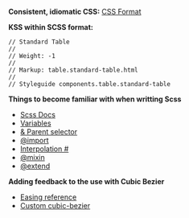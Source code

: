 
**Consistent, idiomatic CSS:**
[CSS Format](CSS-Format)

**KSS within SCSS format:**
```
// Standard Table
//
// Weight: -1
//
// Markup: table.standard-table.html
//
// Styleguide components.table.standard-table
```

**Things to become familiar with when writting Scss**

* [Scss Docs](http://sass-lang.com/documentation/file.SASS_REFERENCE.html)
* [Variables](http://sass-lang.com/documentation/file.SASS_REFERENCE.html#variables_)
* [& Parent selector](http://sass-lang.com/documentation/file.SASS_REFERENCE.html#parent-selector)
* [@import](http://sass-lang.com/documentation/file.SASS_REFERENCE.html#import)
* [Interpolation #](http://sass-lang.com/documentation/file.SASS_REFERENCE.html#interpolation_)
* [@mixin](http://sass-lang.com/documentation/file.SASS_REFERENCE.html#mixins)
* [@extend](http://sass-lang.com/documentation/file.SASS_REFERENCE.html#extend)

**Adding feedback to the use with Cubic Bezier**

* [Easing reference](http://easings.net/)
* [Custom cubic-bezier](http://cubic-bezier.com/)